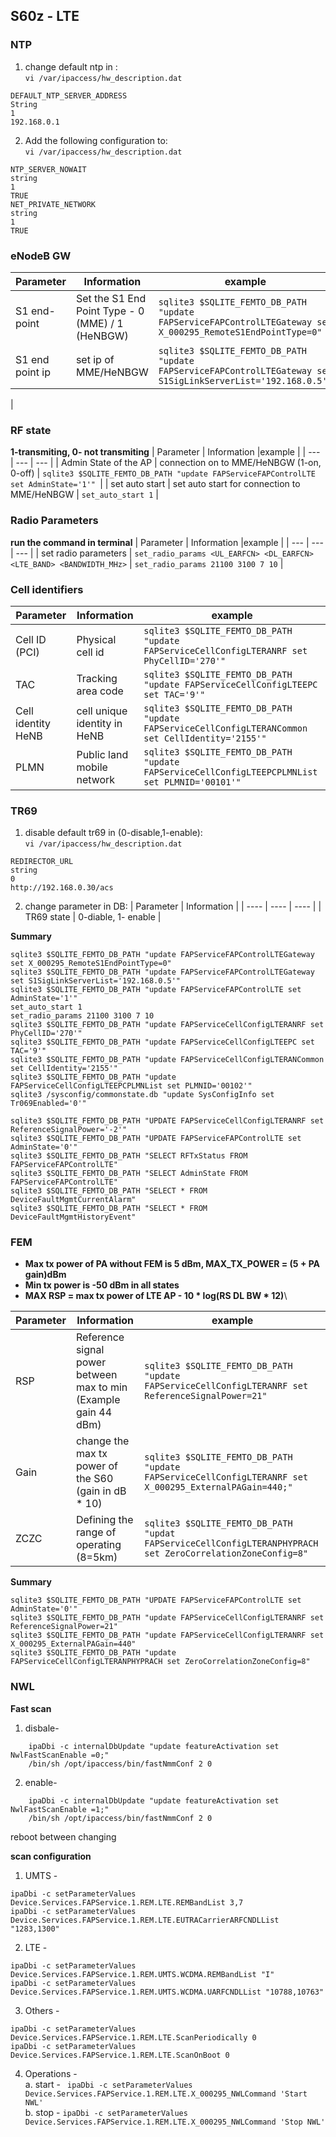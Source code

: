 ## S60z - LTE 
### NTP 
1. change default ntp in :\
`vi /var/ipaccess/hw_description.dat`
```
DEFAULT_NTP_SERVER_ADDRESS​
String​
1​
192.168.0.1
```
2. Add the following configuration to:\
`vi /var/ipaccess/hw_description.dat`
```
NTP_SERVER_NOWAIT​
string​
1​
TRUE​
NET_PRIVATE_NETWORK​
string​
1​
TRUE​
```

### eNodeB GW
| Parameter | Information |example |
| --- | --- | --- |
| S1 end-point | Set the S1 End Point Type - 0 (MME) / 1 (HeNBGW) |`sqlite3 $SQLITE_FEMTO_DB_PATH "update FAPServiceFAPControlLTEGateway set X_000295_RemoteS1EndPointType=0"` |
| S1 end point ip | set ip of MME/HeNBGW | `sqlite3 $SQLITE_FEMTO_DB_PATH "update FAPServiceFAPControlLTEGateway set S1SigLinkServerList='192.168.0.5'"​`|
|

### RF state
**1-transmiting, 0- not transmiting**
| Parameter | Information |example |
| --- | --- | --- |
| Admin State of the AP | connection on to MME/HeNBGW (1-on, 0-off) | `sqlite3 $SQLITE_FEMTO_DB_PATH "update FAPServiceFAPControlLTE set AdminState='1'" `|
| set auto start | set auto start for connection to MME/HeNBGW | `set_auto_start 1` |

### Radio Parameters
**run the command in terminal**
| Parameter | Information |example |
| --- | --- | --- |
| set radio parameters | `set_radio_params <UL_EARFCN> <DL_EARFCN> <LTE_BAND> <BANDWIDTH_MHz>` | `set_radio_params 21100 3100 7 10` |

### Cell identifiers
| Parameter | Information |example |
| --- | --- | --- |
| Cell ID (PCI) | Physical cell id | `sqlite3 $SQLITE_FEMTO_DB_PATH "update FAPServiceCellConfigLTERANRF set PhyCellID='270'"​`|
| TAC | Tracking area code | `sqlite3 $SQLITE_FEMTO_DB_PATH "update FAPServiceCellConfigLTEEPC set TAC='9'"​`|
| Cell identity HeNB | cell unique identity in HeNB | `sqlite3 $SQLITE_FEMTO_DB_PATH "update FAPServiceCellConfigLTERANCommon set CellIdentity='2155'"` |
| PLMN | Public land mobile network | `sqlite3 $SQLITE_FEMTO_DB_PATH "update FAPServiceCellConfigLTEEPCPLMNList set PLMNID='00101'"​` |


### TR69
1. disable default tr69 in (0-disable,1-enable):\
`vi /var/ipaccess/hw_description.dat`
```
REDIRECTOR_URL​
string​
0​
http://192.168.0.30/acs
```
2. change parameter in DB:
| Parameter | Information |
| ---- | ---- | ---- |
| TR69 state | 0-diable, 1- enable |

**Summary**
```
sqlite3 $SQLITE_FEMTO_DB_PATH "update FAPServiceFAPControlLTEGateway set X_000295_RemoteS1EndPointType=0"
sqlite3 $SQLITE_FEMTO_DB_PATH "update FAPServiceFAPControlLTEGateway set S1SigLinkServerList='192.168.0.5'"
sqlite3 $SQLITE_FEMTO_DB_PATH "update FAPServiceFAPControlLTE set AdminState='1'"
set_auto_start 1
set_radio_params 21100 3100 7 10
sqlite3 $SQLITE_FEMTO_DB_PATH "update FAPServiceCellConfigLTERANRF set PhyCellID='270'"​
sqlite3 $SQLITE_FEMTO_DB_PATH "update FAPServiceCellConfigLTEEPC set TAC='9'"​
sqlite3 $SQLITE_FEMTO_DB_PATH "update FAPServiceCellConfigLTERANCommon set CellIdentity='2155'"
sqlite3 $SQLITE_FEMTO_DB_PATH "update FAPServiceCellConfigLTEEPCPLMNList set PLMNID='00102'"​
sqlite3 /sysconfig/commonstate.db "update SysConfigInfo set Tr069Enabled='0'"

sqlite3 $SQLITE_FEMTO_DB_PATH "UPDATE FAPServiceCellConfigLTERANRF set ReferenceSignalPower='-2'"
sqlite3 $SQLITE_FEMTO_DB_PATH "UPDATE FAPServiceFAPControlLTE set AdminState='0'"
sqlite3 $SQLITE_FEMTO_DB_PATH "SELECT RFTxStatus FROM FAPServiceFAPControlLTE"
sqlite3 $SQLITE_FEMTO_DB_PATH "SELECT AdminState FROM FAPServiceFAPControlLTE"
sqlite3 $SQLITE_FEMTO_DB_PATH "SELECT * FROM DeviceFaultMgmtCurrentAlarm"
sqlite3 $SQLITE_FEMTO_DB_PATH "SELECT * FROM DeviceFaultMgmtHistoryEvent"
```

### FEM 
- **Max tx power of PA without FEM is 5 dBm, MAX_TX_POWER = (5 + PA gain)dBm**
- **Min tx power is -50 dBm in all states**
- **MAX RSP = max tx power of LTE AP - 10 * log(RS DL BW * 12)**\

| Parameter | Information |example |
| --- | --- | --- |
| RSP | Reference signal power between max to min (Example gain 44 dBm) | `sqlite3 $SQLITE_FEMTO_DB_PATH "update FAPServiceCellConfigLTERANRF set ReferenceSignalPower=21"​`|
| Gain | change the max tx power of the S60 (gain in dB * 10) | `sqlite3 $SQLITE_FEMTO_DB_PATH "update FAPServiceCellConfigLTERANRF set X_000295_ExternalPAGain=440;"` |
| ZCZC | Defining the range of operating (8=5km) | `sqlite3 $SQLITE_FEMTO_DB_PATH "updat FAPServiceCellConfigLTERANPHYPRACH set ZeroCorrelationZoneConfig=8"` |​ 

**Summary**
```
sqlite3 $SQLITE_FEMTO_DB_PATH "UPDATE FAPServiceFAPControlLTE set AdminState='0'"
sqlite3 $SQLITE_FEMTO_DB_PATH "update FAPServiceCellConfigLTERANRF set ReferenceSignalPower=21"
sqlite3 $SQLITE_FEMTO_DB_PATH "update FAPServiceCellConfigLTERANRF set X_000295_ExternalPAGain=440"
sqlite3 $SQLITE_FEMTO_DB_PATH "update FAPServiceCellConfigLTERANPHYPRACH set ZeroCorrelationZoneConfig=8"
```

### NWL
**Fast scan**
1. disbale-
```
    ipaDbi -c internalDbUpdate "update featureActivation set NwlFastScanEnable =0;"
    /bin/sh /opt/ipaccess/bin/fastNmmConf 2 0
```

2. enable-
```
    ipaDbi -c internalDbUpdate "update featureActivation set NwlFastScanEnable =1;"
    /bin/sh /opt/ipaccess/bin/fastNmmConf 2 0
```

reboot between changing 

**scan configuration**
1. UMTS -
```
ipaDbi -c setParameterValues Device.Services.FAPService.1.REM.LTE.REMBandList 3,7
ipaDbi -c setParameterValues Device.Services.FAPService.1.REM.LTE.EUTRACarrierARFCNDLList "1283,1300"
```
2. LTE -
``` 
ipaDbi -c setParameterValues Device.Services.FAPService.1.REM.UMTS.WCDMA.REMBandList "I"
ipaDbi -c setParameterValues Device.Services.FAPService.1.REM.UMTS.WCDMA.UARFCNDLList "10788,10763"
```

3. Others -
```
ipaDbi -c setParameterValues Device.Services.FAPService.1.REM.LTE.ScanPeriodically 0
ipaDbi -c setParameterValues Device.Services.FAPService.1.REM.LTE.ScanOnBoot 0
```

4. Operations -\
    a. start - `
ipaDbi -c setParameterValues Device.Services.FAPService.1.REM.LTE.X_000295_NWLCommand 'Start NWL'`\
    b. stop - `ipaDbi -c setParameterValues Device.Services.FAPService.1.REM.LTE.X_000295_NWLCommand 'Stop NWL'`
